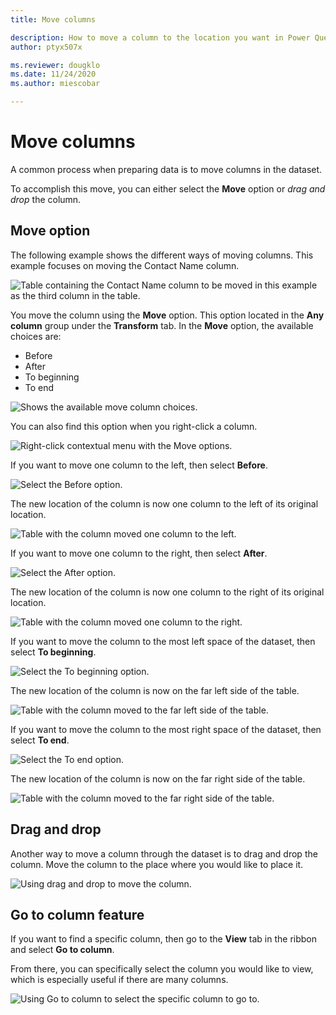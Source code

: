 ```yaml
---
title: Move columns

description: How to move a column to the location you want in Power Query.
author: ptyx507x

ms.reviewer: dougklo
ms.date: 11/24/2020
ms.author: miescobar

---
```


# Move columns

A common process when preparing data is to move columns in the dataset. 

To accomplish this move, you can either select the **Move** option or *drag and drop* the column.



## Move option


The following example shows the different ways of moving columns. This example focuses on moving the Contact Name column.

![Table containing the Contact Name column to be moved in this example as the third column in the table.](images/move-column-before.png)

You move the column using the **Move** option. This option located in the **Any column** group under the **Transform** tab. In the **Move** option, the available choices are:

* Before
* After
* To beginning 
* To end

![Shows the available move column choices.](images/move-column-move-options.png)

You can also find this option when you right-click a column.

![Right-click contextual menu with the Move options.](images/move-column-move-options-right-click.png)

If you want to move one column to the left, then select **Before**.

![Select the Before option.](images/move-column-move-before.png)

The new location of the column is now one column to the left of its original location.

![Table with the column moved one column to the left.](images/move-column-move-before-done.png)


If you want to move one column to the right, then select **After**.

![Select the After option.](images/move-column-move-after.png)

The new location of the column is now one column to the right of its original location.

![Table with the column moved one column to the right.](images/move-column-move-after-done.png)

If you want to move the column to the most left space of the dataset, then select **To beginning**.

![Select the To beginning option.](images/move-column-move-to-beginning.png)

The new location of the column is now on the far left side of the table.

![Table with the column moved to the far left side of the table.](images/move-column-move-to-beginning-done.png)

If you want to move the column to the most right space of the dataset, then select **To end**.

![Select the To end option.](images/move-column-move-to-end.png)

The new location of the column is now on the far right side of the table.

![Table with the column moved to the far right side of the table.](images/move-column-move-to-end-done.png)

## Drag and drop

Another way to move a column through the dataset is to drag and drop the column.
Move the column to the place where you would like to place it.

![Using drag and drop to move the column.](images/move-column-drag-and-drop.png)

## Go to column feature

If you want to find a specific column, then go to the **View** tab in the ribbon and select **Go to column**.

From there, you can specifically select the column you would like to view, which is especially useful if there are many columns.

![Using Go to column to select the specific column to go to.](images/move-column-go-to-column.png)

